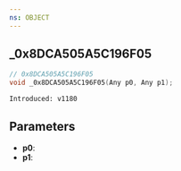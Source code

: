 ```yaml
---
ns: OBJECT
---
```

## _0x8DCA505A5C196F05

```c
// 0x8DCA505A5C196F05
void _0x8DCA505A5C196F05(Any p0, Any p1);
```

```
Introduced: v1180
```

## Parameters
* **p0**:
* **p1**:

